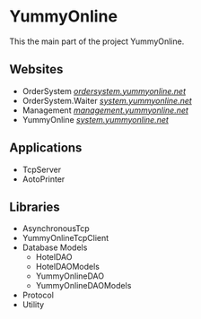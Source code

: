 # YummyOnline
This the main part of the project YummyOnline.

## Websites

- OrderSystem *[ordersystem.yummyonline.net](http://ordersystem.yummyonline.net)*
- OrderSystem.Waiter *[system.yummyonline.net](http://system.yummyonline.net)*
- Management *[management.yummyonline.net](http://management.yummyonline.net)*
- YummyOnline *[system.yummyonline.net](http://system.yummyonline.net)*

## Applications


- TcpServer
- AotoPrinter

## Libraries 

- AsynchronousTcp
- YummyOnlineTcpClient
- Database Models
  - HotelDAO
  - HotelDAOModels
  - YummyOnlineDAO
  - YummyOnlineDAOModels
- Protocol
- Utility